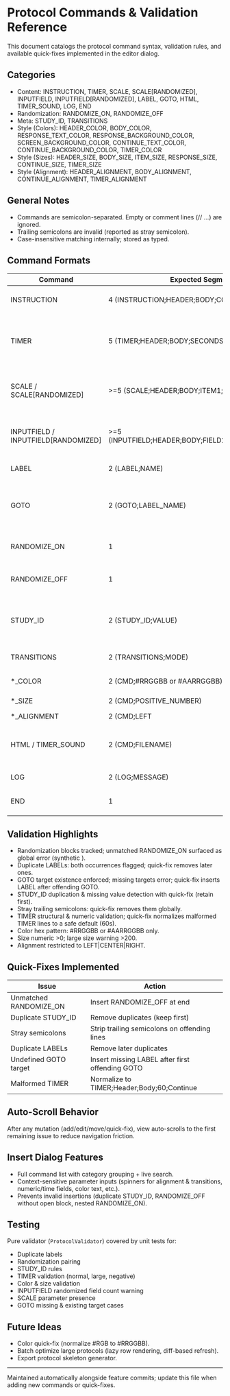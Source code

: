 # Protocol Commands & Validation Reference

This document catalogs the protocol command syntax, validation rules, and available quick-fixes implemented in the editor dialog.

## Categories
- Content: INSTRUCTION, TIMER, SCALE, SCALE[RANDOMIZED], INPUTFIELD, INPUTFIELD[RANDOMIZED], LABEL, GOTO, HTML, TIMER_SOUND, LOG, END
- Randomization: RANDOMIZE_ON, RANDOMIZE_OFF
- Meta: STUDY_ID, TRANSITIONS
- Style (Colors): HEADER_COLOR, BODY_COLOR, RESPONSE_TEXT_COLOR, RESPONSE_BACKGROUND_COLOR, SCREEN_BACKGROUND_COLOR, CONTINUE_TEXT_COLOR, CONTINUE_BACKGROUND_COLOR, TIMER_COLOR
- Style (Sizes): HEADER_SIZE, BODY_SIZE, ITEM_SIZE, RESPONSE_SIZE, CONTINUE_SIZE, TIMER_SIZE
- Style (Alignment): HEADER_ALIGNMENT, BODY_ALIGNMENT, CONTINUE_ALIGNMENT, TIMER_ALIGNMENT

## General Notes
- Commands are semicolon-separated. Empty or comment lines (// ...) are ignored.
- Trailing semicolons are invalid (reported as stray semicolon).
- Case-insensitive matching internally; stored as typed.

## Command Formats

| Command | Expected Segments | Notes |
|---------|-------------------|-------|
| INSTRUCTION | 4 (INSTRUCTION;HEADER;BODY;CONTINUE) | Exactly 3 semicolons required. |
| TIMER | 5 (TIMER;HEADER;BODY;SECONDS;CONTINUE) | SECONDS must be non-negative integer; >3600 produces warning. |
| SCALE / SCALE[RANDOMIZED] | >=5 (SCALE;HEADER;BODY;ITEM1;ITEM2;...;CONTINUE) | At least one item required; randomization variant just flagged in name. |
| INPUTFIELD / INPUTFIELD[RANDOMIZED] | >=5 (INPUTFIELD;HEADER;BODY;FIELD1;FIELD2;...;CONTINUE) | At least one field; randomized variant warns if <2 fields. |
| LABEL | 2 (LABEL;NAME) | Duplicate names flagged. |
| GOTO | 2 (GOTO;LABEL_NAME) | Missing or undefined target flagged; quick-fix can insert missing LABEL after GOTO. |
| RANDOMIZE_ON | 1 | Cannot nest (only one open block). |
| RANDOMIZE_OFF | 1 | Must close an open RANDOMIZE_ON block. |
| STUDY_ID | 2 (STUDY_ID;VALUE) | Must appear once; duplicate flagged with quick-fix removal. |
| TRANSITIONS | 2 (TRANSITIONS;MODE) | Modes: off, slide, slideleft, fade, dissolve. |
| *_COLOR | 2 (CMD;#RRGGBB or #AARRGGBB) | Hex validation enforced. |
| *_SIZE | 2 (CMD;POSITIVE_NUMBER) | >200 produces warning. |
| *_ALIGNMENT | 2 (CMD;LEFT|CENTER|RIGHT) | Invalid tokens flagged. |
| HTML / TIMER_SOUND | 2 (CMD;FILENAME) | Resource existence checked if resources folder configured. |
| LOG | 2 (LOG;MESSAGE) | Free-form message. |
| END | 1 | Structural terminator (no validation rules). |

## Validation Highlights
- Randomization blocks tracked; unmatched RANDOMIZE_ON surfaced as global error (synthetic <EOF>).
- Duplicate LABELs: both occurrences flagged; quick-fix removes later ones.
- GOTO target existence enforced; missing targets error; quick-fix inserts LABEL after offending GOTO.
- STUDY_ID duplication & missing value detection with quick-fix (retain first).
- Stray trailing semicolons: quick-fix removes them globally.
- TIMER structural & numeric validation; quick-fix normalizes malformed TIMER lines to a safe default (60s).
- Color hex pattern: #RRGGBB or #AARRGGBB only.
- Size numeric >0; large size warning >200.
- Alignment restricted to LEFT|CENTER|RIGHT.

## Quick-Fixes Implemented
| Issue | Action |
|-------|--------|
| Unmatched RANDOMIZE_ON | Insert RANDOMIZE_OFF at end |
| Duplicate STUDY_ID | Remove duplicates (keep first) |
| Stray semicolons | Strip trailing semicolons on offending lines |
| Duplicate LABELs | Remove later duplicates |
| Undefined GOTO target | Insert missing LABEL after first offending GOTO |
| Malformed TIMER | Normalize to TIMER;Header;Body;60;Continue |

## Auto-Scroll Behavior
After any mutation (add/edit/move/quick-fix), view auto-scrolls to the first remaining issue to reduce navigation friction.

## Insert Dialog Features
- Full command list with category grouping + live search.
- Context-sensitive parameter inputs (spinners for alignment & transitions, numeric/time fields, color text, etc.).
- Prevents invalid insertions (duplicate STUDY_ID, RANDOMIZE_OFF without open block, nested RANDOMIZE_ON).

## Testing
Pure validator (`ProtocolValidator`) covered by unit tests for:
- Duplicate labels
- Randomization pairing
- STUDY_ID rules
- TIMER validation (normal, large, negative)
- Color & size validation
- INPUTFIELD randomized field count warning
- SCALE parameter presence
- GOTO missing & existing target cases

## Future Ideas
- Color quick-fix (normalize #RGB to #RRGGBB).
- Batch optimize large protocols (lazy row rendering, diff-based refresh).
- Export protocol skeleton generator.

---
Maintained automatically alongside feature commits; update this file when adding new commands or quick-fixes.
